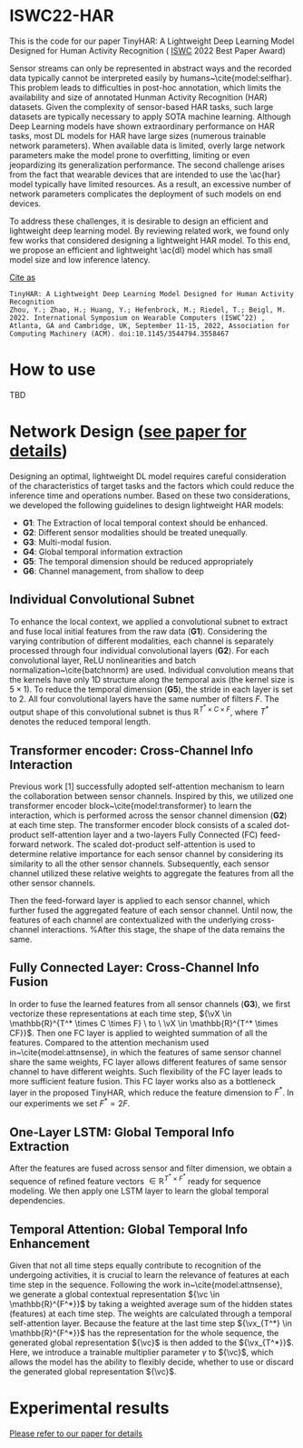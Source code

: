 # ISWC22-HAR
This is the code for our paper TinyHAR: A Lightweight Deep Learning Model Designed for Human Activity Recognition ( [ISWC](http://www.iswc.net) 2022 Best Paper Award)

Sensor streams can only be represented in abstract ways and the recorded data typically cannot be interpreted easily by humans~\cite{model:selfhar}. This problem leads to difficulties in post-hoc annotation, which limits the availability and size of annotated Hunman Activity Recognition (HAR) datasets. Given the complexity of sensor-based HAR tasks, such large datasets are typically necessary to apply SOTA machine learning. Although Deep Learning models have shown extraordinary performance on HAR tasks, most DL models for HAR have large sizes (numerous trainable network parameters). When available data is limited, overly large network parameters make the model prone to overfitting, limiting or even jeopardizing its generalization performance. The second challenge arises from the fact that wearable devices that are intended to use the \ac{har} model typically have limited resources. As a result, an excessive number of network parameters complicates the deployment of such models on end devices. 

To address these challenges, it is desirable to design an efficient and lightweight deep learning model. By reviewing related work, we found only few works that considered designing a lightweight HAR model. To this end, we propose an efficient and lightweight \ac{dl} model which has small model size and low inference latency.
  
[Cite as](https://publikationen.bibliothek.kit.edu/1000150216)

```
TinyHAR: A Lightweight Deep Learning Model Designed for Human Activity Recognition
Zhou, Y.; Zhao, H.; Huang, Y.; Hefenbrock, M.; Riedel, T.; Beigl, M.
2022. International Symposium on Wearable Computers (ISWC’22) , Atlanta, GA and Cambridge, UK, September 11-15, 2022, Association for Computing Machinery (ACM). doi:10.1145/3544794.3558467 
```

# How to use

TBD

# Network Design ([see paper for details](https://publikationen.bibliothek.kit.edu/1000150216))


Designing an optimal, lightweight DL model requires careful consideration of the characteristics of target tasks and the factors which could reduce the inference time and operations number. Based on these two considerations, we developed the following guidelines to design lightweight HAR models:

* **G1**: The Extraction of local temporal context should be enhanced. 
* **G2**: Different sensor modalities should be treated unequally.
* **G3**: Multi-modal fusion.
* **G4**: Global temporal information extraction
* **G5**: The temporal dimension should be reduced appropriately
* **G6**: Channel management, from shallow to deep

## Individual Convolutional Subnet

To enhance the local context, we applied a convolutional subnet to extract and fuse local initial features from the raw data (**G1**). Considering the varying contribution of different modalities, each channel is separately processed through four individual convolutional layers (**G2**). For each convolutional layer, ReLU nonlinearities and batch normalization~\cite{batchnorm} are used. Individual convolution means that the kernels have only 1D structure along the temporal axis (the kernel size is ${5\times1 }$). To reduce the temporal dimension (**G5**), the stride in each layer is set to $2$. All four convolutional layers have the same number of filters $F$. The output shape of this convolutional subnet is thus ${\mathbb{R}^{T^* \times C \times F}}$, where ${T^*}$ denotes the reduced temporal length. 

## Transformer encoder: Cross-Channel Info Interaction

Previous work [1] successfully adopted self-attention mechanism to learn the collaboration between sensor channels. Inspired by this, we utilized one transformer encoder block~\cite{model:transformer} to learn the interaction, which is performed across the sensor channel dimension (**G2**) at each time step. The transformer encoder block consists of a scaled dot-product self-attention layer and a two-layers Fully Connected (FC) feed-forward network. The scaled dot-product self-attention is used to determine relative importance for each sensor channel by considering its similarity to all the other sensor channels. Subsequently, each sensor channel utilized these relative weights to aggregate the features from all the other sensor channels. 

Then the feed-forward layer is applied to each sensor channel, which further fused the aggregated feature of each sensor channel. Until now, the features of each channel are contextualized with the underlying cross-channel interactions. %After this stage, the shape of the data remains the same.

## Fully Connected Layer: Cross-Channel Info Fusion
In order to fuse the learned features from all sensor channels (**G3**), we first vectorize these representations at each time step, ${\vX \in \mathbb{R}^{T^* \times C \times F} \  to \  \vX \in \mathbb{R}^{T^* \times CF}}$. Then one FC layer is applied to weighted summation of all the features. Compared to the attention mechanism used in~\cite{model:attnsense}, in which the features of same sensor channel share the same weights, FC layer allows different features of same sensor channel to have different weights. Such flexibility of the FC layer leads to more sufficient feature fusion. This FC layer works also as a bottleneck layer in the proposed TinyHAR, which reduce the feature dimension to ${F^*}$. In our experiments we set ${F^* = 2F}$.

## One-Layer LSTM: Global Temporal Info Extraction
After the features are fused across sensor and filter dimension, we obtain a sequence of refined feature vectors ${\in \mathbb{R}^{T^* \times F^*}}$ ready for sequence modeling. We then apply one LSTM layer to learn the global temporal dependencies.

## Temporal Attention: Global Temporal Info Enhancement
Given that not all time steps equally contribute to recognition of the undergoing activities, it is crucial to learn the relevance of features at each time step in the sequence. Following the work in~\cite{model:attnsense}, we generate a global contextual representation  ${\vc \in \mathbb{R}^{F^*}}$ by taking a weighted average sum of the hidden states (features) at each time step. The weights are calculated through a temporal self-attention layer. Because the feature at the last time step ${\vx_{T^*} \in \mathbb{R}^{F^*}}$ has the representation for the whole sequence, the generated global representation ${\vc}$ is then added to the ${\vx_{T^*}}$. Here, we introduce a trainable multiplier parameter ${\gamma}$ to ${\vc}$, which allows the model has the ability to flexibly decide, whether to use or discard the generated global representation ${\vc}$.

# Experimental results

[Please refer to our paper for details](https://publikationen.bibliothek.kit.edu/1000150216)
